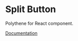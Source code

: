 # Split Button

Polythene for React component.

[Documentation](https://github.com/ArthurClemens/polythene/tree/master/docs/components/react/split-button.md)

